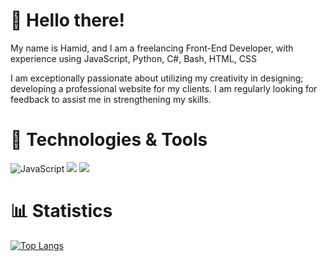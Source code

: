 # 👋 Hello there!
My name is Hamid, and I am a freelancing Front-End Developer, with experience using JavaScript, Python, C#, Bash, HTML, CSS

I am exceptionally passionate about utilizing my creativity in designing; developing a professional website for my clients. I am regularly looking for feedback to assist me in strengthening my skills.

# 🔧 Technologies & Tools
<img src="https://camo.githubusercontent.com/42f33d56a3d40667a405eac671c44aaa1b1fd04887c7502486126bb703a6ca0c/68747470733a2f2f696d672e736869656c64732e696f2f62616467652f436f64652d4a6176615363726970742d2532334637453031383f7374796c653d666f722d7468652d6261646765" alt="JavaScript" data-canonical-src="https://img.shields.io/badge/Code-JavaScript-%23F7E018?style=for-the-badge" style="max-width:100%;">
<img src="https://img.shields.io/badge/code-python-blueviolet?style=for-the-badge">
<img src="https://img.shields.io/badge/editor-vscode-blue?style=for-the-badge">

# 📊 Statistics
[![Top Langs](https://github-readme-stats.vercel.app/api/top-langs/?username=ostadhamid&langs_count=8&theme=dark)](https://github.com/anuraghazra/github-readme-stats)


